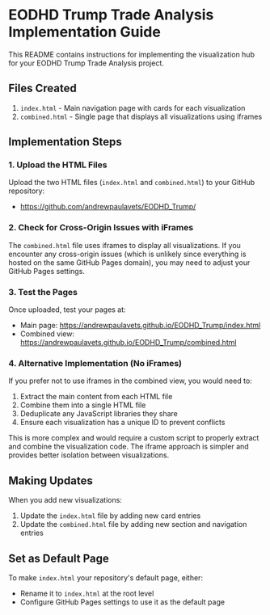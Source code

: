 # EODHD Trump Trade Analysis Implementation Guide

This README contains instructions for implementing the visualization hub for your EODHD Trump Trade Analysis project.

## Files Created

1. `index.html` - Main navigation page with cards for each visualization
2. `combined.html` - Single page that displays all visualizations using iframes

## Implementation Steps

### 1. Upload the HTML Files

Upload the two HTML files (`index.html` and `combined.html`) to your GitHub repository:
- https://github.com/andrewpaulavets/EODHD_Trump/

### 2. Check for Cross-Origin Issues with iFrames

The `combined.html` file uses iframes to display all visualizations. If you encounter any cross-origin issues (which is unlikely since everything is hosted on the same GitHub Pages domain), you may need to adjust your GitHub Pages settings.

### 3. Test the Pages

Once uploaded, test your pages at:
- Main page: https://andrewpaulavets.github.io/EODHD_Trump/index.html
- Combined view: https://andrewpaulavets.github.io/EODHD_Trump/combined.html

### 4. Alternative Implementation (No iFrames)

If you prefer not to use iframes in the combined view, you would need to:

1. Extract the main content from each HTML file
2. Combine them into a single HTML file
3. Deduplicate any JavaScript libraries they share
4. Ensure each visualization has a unique ID to prevent conflicts

This is more complex and would require a custom script to properly extract and combine the visualization code. The iframe approach is simpler and provides better isolation between visualizations.

## Making Updates

When you add new visualizations:

1. Update the `index.html` file by adding new card entries
2. Update the `combined.html` file by adding new section and navigation entries

## Set as Default Page

To make `index.html` your repository's default page, either:
- Rename it to `index.html` at the root level
- Configure GitHub Pages settings to use it as the default page
